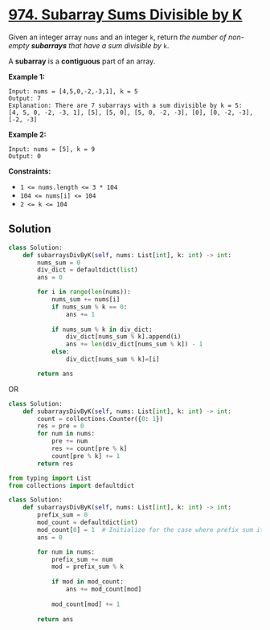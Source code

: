 # [974. Subarray Sums Divisible by K](https://leetcode.com/problems/subarray-sums-divisible-by-k/description/?envType=daily-question&envId=2024-06-09)


Given an integer array `nums` and an integer `k`, return *the number of non-empty **subarrays** that have a sum divisible by* `k`.

A **subarray** is a **contiguous** part of an array.

**Example 1:**

```
Input: nums = [4,5,0,-2,-3,1], k = 5
Output: 7
Explanation: There are 7 subarrays with a sum divisible by k = 5:
[4, 5, 0, -2, -3, 1], [5], [5, 0], [5, 0, -2, -3], [0], [0, -2, -3], [-2, -3]

```

**Example 2:**

```
Input: nums = [5], k = 9
Output: 0

```

**Constraints:**

- `1 <= nums.length <= 3 * 104`
- `104 <= nums[i] <= 104`
- `2 <= k <= 104`


## Solution

```python
class Solution:
    def subarraysDivByK(self, nums: List[int], k: int) -> int:
        nums_sum = 0
        div_dict = defaultdict(list)
        ans = 0

        for i in range(len(nums)):
            nums_sum += nums[i]
            if nums_sum % k == 0:
                ans += 1
            
            if nums_sum % k in div_dict:
                div_dict[nums_sum % k].append(i)
                ans += len(div_dict[nums_sum % k]) - 1
            else:
                div_dict[nums_sum % k]=[i]

        return ans
```

OR

```python
class Solution:
    def subarraysDivByK(self, nums: List[int], k: int) -> int:
        count = collections.Counter({0: 1})
        res = pre = 0
        for num in nums:
            pre += num
            res += count[pre % k]
            count[pre % k] += 1
        return res
```

```python
from typing import List
from collections import defaultdict

class Solution:
    def subarraysDivByK(self, nums: List[int], k: int) -> int:
        prefix_sum = 0
        mod_count = defaultdict(int)
        mod_count[0] = 1  # Initialize for the case where prefix sum itself is divisible by k
        ans = 0

        for num in nums:
            prefix_sum += num
            mod = prefix_sum % k
            
            if mod in mod_count:
                ans += mod_count[mod]
            
            mod_count[mod] += 1
        
        return ans
```



